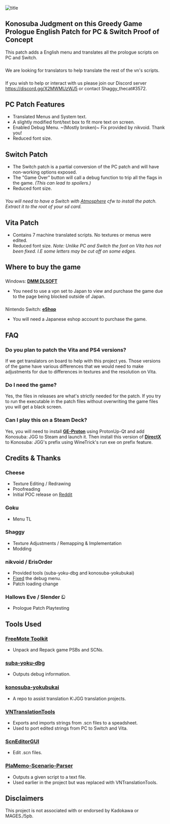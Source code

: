 ![title](https://user-images.githubusercontent.com/110912092/230586231-1af7171a-7a2c-4aa9-84a0-2d7cc71a68b3.png)
## Konosuba Judgment on this Greedy Game Prologue English Patch for PC & Switch Proof of Concept
This patch adds a English menu and translates all the prologue scripts on PC and Switch.
###
We are looking for translators to help translate the rest of the vn's scripts.
###
If you wish to help or interact with us please join our Discord server https://discord.gg/X2MWMUzWJ5 or contact Shaggy_thecat#3572.
## PC Patch Features
- Translated Menus and System text.
- A slightly modified font/text box to fit more text on screen.
- Enabled Debug Menu. ~(Mostly broken)~ Fix provided by nikvoid. Thank you!
- Reduced font size.
## Switch Patch
- The Switch patch is a partial conversion of the PC patch and will have non-working options exposed.
- The "Game Over" button will call a debug function to trip all the flags in the game. _(This can lead to spoilers.)_
- Reduced font size.
###
_You will need to have a Switch with [Atmosphere](https://github.com/Atmosphere-NX/Atmosphere) cfw to install the patch. Extract it to the root of your sd card._
## Vita Patch
- Contains 7 machine translated scripts. No textures or menus were edited.
- Reduced font size. _Note: Unlike PC and Switch the font on Vita has not been fixed. I.E some letters may be cut off on some edges._
## Where to buy the game
###
Windows: **[DMM DLSOFT](https://dlsoft.dmm.com/detail/images_0013/)**
- You need to use a vpn set to Japan to view and purchase the game due to the page being blocked outside of Japan.
###
Nintendo Switch: **[eShop](https://store-jp.nintendo.com/list/software/70010000035750.html)**
- You will need a Japanese eshop account to purchase the game.
## FAQ
### Do you plan to patch the Vita and PS4 versions?
If we get translators on board to help with this project yes. Those versions of the game have various differences that we would need to make adjustments for due to differences in textures and the resolution on Vita.
### Do I need the game?
Yes, the files in releases are what's strictly needed for the patch. If you try to run the executable in the patch files without overwriting the game files you will get a black screen. 
### Can I play this on a Steam Deck?
Yes, you will need to install **[GE-Proton](https://github.com/GloriousEggroll/proton-ge-custom)** using ProtonUp-Qt and add Konosuba: JGG to Steam and launch it. Then install this version of **[DirectX](https://lutris.net/files/tools/directx-2010.tar.gz)** to Konosuba: JGG's prefix using WineTrick's run exe on prefix feature.
## Credits & Thanks
### Cheese
- Texture Editing / Redrawing
- Proofreading
- Initial POC release on [Reddit](https://www.reddit.com/r/Konosuba/comments/10ic5hm/konosuba_vnjudgement_on_this_greedy_game_eng/)
### Goku
- Menu TL
### Shaggy
- Texture Adjustments / Remapping & Implementation
- Modding
### nikvoid / ErisOrder
- Provided tools (suba-yoku-dbg and konosuba-yokubukai)
- [Fixed](https://github.com/Shaggythecat/Konosuba-JGG-ENG-TL/issues/1) the debug menu.
- Patch loading change
### Hallows Eve / Slender ඩ
- Prologue Patch Playtesting
## Tools Used
### **[FreeMote Toolkit](https://github.com/UlyssesWu/FreeMote)**
- Unpack and Repack game PSBs and SCNs.
### **[suba-yoku-dbg](https://github.com/ErisOrder/suba-yoku-dbg)**
- Outputs debug information.
### **[konosuba-yokubukai](https://github.com/ErisOrder/konosuba-yokubukai)**
- A repo to assist translation K:JGG translation projects.
### **[VNTranslationTools](https://github.com/arcusmaximus/VNTranslationTools)**
- Exports and imports strings from .scn files to a speadsheet.
- Used to port edited strings from PC to Switch and Vita.
### **[ScnEditorGUI](https://github.com/hiroshiyuri/scn-editor-gui)**
- Edit .scn files.
### **[PlaMemo-Scenario-Parser](https://github.com/Rimi-kun/PlaMemo-Scenario-Parser)**
- Outputs a given script to a text file.
- Used earlier in the project but was replaced with VNTranslationTools.
## Disclaimers
This project is not associated with or endorsed by Kadokawa or MAGES./5pb.

